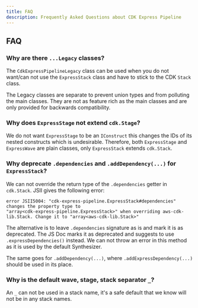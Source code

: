 ```yaml
---
title: FAQ
description: Frequently Asked Questions about CDK Express Pipeline
---
```


## FAQ

### Why are there `...Legacy` classes?

The `CdkExpressPipelineLegacy` class can be used when you do not want/can not use the `ExpressStack` class and have to stick to the CDK `Stack` class.

The Legacy classes are separate to prevent union types and from polluting the main classes. They are not as feature rich as the main classes and are only provided for backwards compatibility.

### Why does `ExpressStage` not extend `cdk.Stage`?

We do not want `ExpressStage` to be an `IConstruct` this changes the IDs of its nested constructs which is undesirable. Therefore, both `ExpressStage` and `ExpressWave` are plain classes, only `ExpressStack` extends `cdk.Stack`.

### Why deprecate `.dependencies` and `.addDependency(...)` for `ExpressStack`?

We can not override the return type of the `.dependencies` getter in `cdk.Stack`. JSII gives the following error:

```shell
error JSII5004: "cdk-express-pipeline.ExpressStack#dependencies" changes the property type to 
"array<cdk-express-pipeline.ExpressStack>" when overriding aws-cdk-lib.Stack. Change it to "array<aws-cdk-lib.Stack>"
```

The alternative is to leave `.dependencies` signature as is and mark it is as deprecated. The JS Doc marks it as deprecated and suggests to use `.expressDependencies()` instead. We can not throw an error in this method as it is used by the default Synthesizer.

The same goes for `.addDependency(...)`, where `.addExpressDependency(...)` should be used in its place.

### Why is the default wave, stage, stack separator `_`?

An `_` can not be used in a stack name, it's a safe default that we know will not be in any stack names. 